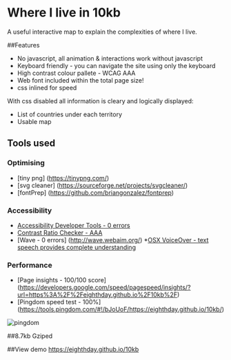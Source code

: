 # Where I live in 10kb

A useful interactive map to explain the complexities of where I live. 

##Features
* No javascript, all animation & interactions work without javascript
* Keyboard friendly - you can navigate the site using only the keyboard
* High contrast colour pallete - WCAG AAA
* Web font included within the total page size!
* css inlined for speed


With css disabled all information is cleary and logically displayed:
* List of countries under each territory 
* Usable map 

## Tools used

### Optimising  
* [tiny png] (https://tinypng.com/)
* [svg cleaner]  (https://sourceforge.net/projects/svgcleaner/)
* [fontPrep] (https://github.com/briangonzalez/fontprep)

### Accessibility  
* [Accessibility Developer Tools - 0 errors](https://chrome.google.com/webstore/detail/accessibility-developer-t/fpkknkljclfencbdbgkenhalefipecmb)
* [Contrast Ratio Checker - AAA](https://chrome.google.com/webstore/detail/contrast-ratio-checker/kmicfegjejpginnockfnjpdgeffebdcf?hl=en)
* [Wave - 0 errors] (http://wave.webaim.org/)
*[OSX VoiceOver - text speech provides complete understanding ](http://www.apple.com/uk/accessibility/osx/voiceover/)

### Performance  
* [Page insights - 100/100 score] (https://developers.google.com/speed/pagespeed/insights/?url=https%3A%2F%2Feighthday.github.io%2F10kb%2F)
* [Pingdom speed test - 100%] (https://tools.pingdom.com/#!/bJoUoF/https://eighthday.github.io/10kb/)

![pingdom](https://s9.postimg.org/r4xiqiqhb/speed.png "pingdom")

##8.7kb Gziped

##View demo
https://eighthday.github.io/10kb
